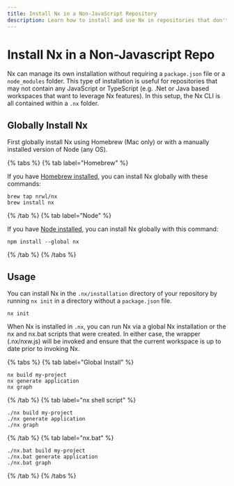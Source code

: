 ```yaml
---
title: Install Nx in a Non-JavaScript Repository
description: Learn how to install and use Nx in repositories that don't contain JavaScript or TypeScript code, such as .NET or Java-based workspaces.
---
```


# Install Nx in a Non-Javascript Repo

Nx can manage its own installation without requiring a `package.json` file or a `node_modules` folder. This type of installation is useful for repositories that may not contain any JavaScript or TypeScript (e.g. .Net or Java based workspaces that want to leverage Nx features). In this setup, the Nx CLI is all contained within a `.nx` folder.

## Globally Install Nx

First globally install Nx using Homebrew (Mac only) or with a manually installed version of Node (any OS).

{% tabs %}
{% tab label="Homebrew" %}

If you have [Homebrew installed](https://brew.sh/), you can install Nx globally with these commands:

```shell
brew tap nrwl/nx
brew install nx
```

{% /tab %}
{% tab label="Node" %}

If you have [Node installed](https://nodejs.org/en/download), you can install Nx globally with this command:

```shell
npm install --global nx
```

{% /tab %}
{% /tabs %}

## Usage

You can install Nx in the `.nx/installation` directory of your repository by running `nx init` in a directory without a `package.json` file.

```shell
nx init
```

When Nx is installed in `.nx`, you can run Nx via a global Nx installation or the nx and nx.bat scripts that were created. In either case, the wrapper (.nx/nxw.js) will be invoked and ensure that the current workspace is up to date prior to invoking Nx.

{% tabs %}
{% tab label="Global Install" %}

```shell
nx build my-project
nx generate application
nx graph
```

{% /tab %}
{% tab label="nx shell script" %}

```shell
./nx build my-project
./nx generate application
./nx graph
```

{% /tab %}
{% tab label="nx.bat" %}

```shell
./nx.bat build my-project
./nx.bat generate application
./nx.bat graph
```

{% /tab %}
{% /tabs %}
